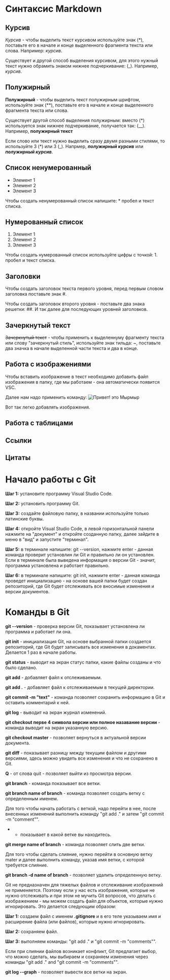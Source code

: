 # Синтаксис Markdown

## Курсив

*Курсив* - чтобы выделить текст курсивом используйте знак (*), поставьте его в начале и конце выделенного фрагмента текста или слова. Например: *курсив*.

Существует и другой способ выделения курсивом, для этого нужный текст нужно обрамить знаком нижнее подчеркивание: (_). Например, _курсив_.

## Полужирный

**Полужирный** - чтобы выделить текст полужирным шрифтом, используйте знак (**), поставьте его в начале и конце выделенного фрагмента текста или слова.

Существует другой способ выделения полужирным: вместо (*) используется знак нижнее подчеркивание, получается так: (__). Например, __полужирный текст__

Если слово или текст нужно выделить сразу двумя разными стилями, то используйте 3 (*) или 3 (_). Напрмер, ***полужирный курсив*** или ___полужирный курсив___.

## Список ненумерованный

* Элемент 1
* Элемент 2
* Элемент 3

Чтобы создать ненумерованный список напишите: * пробел и текст списка. 

## Нумерованный список

1. Элемент 1
2. Элемент 2
3. Элемент 3

Чтобы создать нумерованный список используйте цифры с точкой: 1. пробел и текст списка.

## Заголовки

Чтобы создать заголовок текста первого уровня, перед первым словом заголовка поставьте знак #.

Чтобы создать заголовок второго уровня - поставьте два знака решетки: ##. И так далее для последующих уровней заголовков.

## Зачеркнутый текст

~~Зачеркнутый текст~~ - чтобы применить к выделеннуму фрагменту текста или слову "зачеркнутый стиль", используйте знак тильда: ~, поставьте два значка в начале выделенной части текста и два в конце.

## Работа с изображениями

Чтобы вставить изображение в текст необходимо добавить файл изображения в папку, где мы работаем - она автоматически появится VSC. 

Далее нам надо применить команду:
![Привет! это Мырмыр](mirmir.jpg)

Вот так легко добавлять изображения.

## Работа с таблицами


## Ссылки


## Цитаты


# Начало работы с Git

**Шаг 1:** установите программу Visual Studio Code.

**Шаг 2:** установить программу Git.

**Шаг 3:** создайте файловую папку, в названии используйте только латинские буквы.

**Шаг 4:** откройте Visual Studio Code, в левой горизонтальной панели нажмите на "документ" и откройте созданную папку, далее зайдите в меню в "вид" и запустите "терминал".

**Шаг 5:** в терминале напишите: git --version, нажмите enter - данная команда проверит установлин ли Git и правильно ли он установлен. Если в терминале была выведена информация о версии Git - значит, программа установлена и работает правильно.

**Шаг 6:** в терминале напишите: git init, нажмите enter - данная команда проведет инициализацию - на основе вашей папки будет создан репозиторий, где Git будет отслеживать все вносимые изменения и версии документов.


# Команды в Git

**git --version** - проверка версии Git, показывает установлена ли программа и работает ли она. 

**git init** - инициализация Git, на основе выбранной папки создается репозиторий, где Git будет записывать все изменения в докаментах. Делается 1 раз в начале работы.

**git status** - выводит на экран статус папки, какие файлы созданы и что было сделано.

**git add** - добавляет файл к отслеживаемым.

**git add .** - добавляет файл к отслеживаемым в текущей директории.

**git commit -m "text"** - команда позволяет сохранить информацию в Git и оставить комментарий к ней.

**git log** - выводит на экран журнал изменений.

**git checkout перве 4 символа версии или полное назавание версии** - команда выводит на экран указанную версию.

**git checkout master** - позволяет вернуться в актуальной версии документа.

**git diff** - показывает разницу между текущим файлом и другими версиями, здесь можно увидеть все изменения и что не сохранено в Git.

**Q** - от слова quit - позволяет выйти из просмотра версии.

__git branch__ - команда показывает все ветки.

**git branch name of branch** - команда позволяет создать ветку с определенным именем.

Для того чтобы начать работать с веткой, надо перейти в нее, после внесенных изменений выполнить команду "git add ." и затем "git commit -m "comment"".

* - показывает в какой ветке вы находитесь.

**git merge name of branch** - команда позволяет слить две ветки.

Для того чтобы сделать слияние, нужно перейти в основную ветку mater и далее выполнить команду, указав имя ветки, с которой требуется слияние.

**git branch -d name of branch** - позволяет удалить определенную ветку.

Git не предназначен для тяжелых файлов и отслеживание изображений не применяется. Поэтому если у нас есть изображения, которые не нужно отслеживать и при этом не мучить Git вопросов, что делать с изображением - мы можем создать файл для объектов, которые нужно игнорировать. Это делается следующим образом:

**Шаг 1:** создаем файл с именем **.gitignore** и в его теле указываем имя и расширение файла (или файлов), которые нужно игнорировать.

**Шаг 2:** сохраняем файл.

**Шаг 3:** выполняем команды: "git add ." и "git commit -m "comments"".

Если при слиянии файлов возникает конфликт, Git предлагает выбор, что можно сделать, мы выбираем и сохраняем изменения через команды "git add ." and "git commit -m "comments"".

**git log --graph** - позволяет вывести все ветки на экран.
